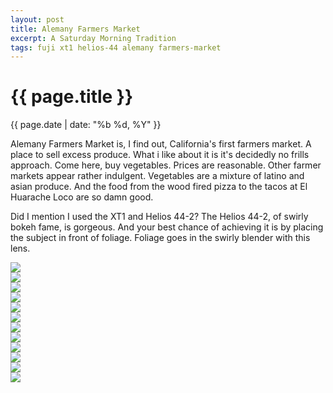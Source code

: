 ```yaml
---
layout: post
title: Alemany Farmers Market
excerpt: A Saturday Morning Tradition
tags: fuji xt1 helios-44 alemany farmers-market
---
```


{{ page.title }}
================
<div class="pdate"> {{ page.date | date: "%b %d, %Y" }} </div>

Alemany Farmers Market is, I find out, California's first farmers market. A
place to sell excess produce. What i like about it is it's decidedly no frills
approach. Come here, buy vegetables. Prices are reasonable. Other farmer markets
appear rather indulgent. Vegetables are  a mixture of latino and asian
produce. And the food from the wood fired pizza to the tacos at  El Huarache
Loco are so damn good.

Did I mention I used the XT1 and Helios 44-2? The Helios 44-2, of swirly bokeh fame, is
gorgeous. And your best chance of achieving it is by placing the subject in
front of foliage. Foliage goes in the swirly blender with this lens.


<div style="max-width:1200px;margin:0;padding:0;">
<div id="demo4" class="flex-images">

<div class="item" data-w="1199" data-h="800">
	<div class="img"><img src="https://docs.google.com/uc?id=0B6d70FmpKIi1V0pkMTNDN2hWSm8" data-src="https://docs.google.com/uc?id=0B6d70FmpKIi1aVpwMXpkeXNlUnM"></div>
</div>
<div class="item" data-w="1200" data-h="800">
	<div class="img"><img src="https://docs.google.com/uc?id=0B6d70FmpKIi1V0pkMTNDN2hWSm8" data-src="https://docs.google.com/uc?id=0B6d70FmpKIi1SXZ0ZTRKQ0ZSMmM"></div>
</div>
<div class="item" data-w="533" data-h="800">
	<div class="img"><img src="https://docs.google.com/uc?id=0B6d70FmpKIi1V0pkMTNDN2hWSm8" data-src="https://docs.google.com/uc?id=0B6d70FmpKIi1Y1M4Vk14RUpsWFk"></div>
</div>
<div class="item" data-w="533" data-h="800">
	<div class="img"><img src="https://docs.google.com/uc?id=0B6d70FmpKIi1V0pkMTNDN2hWSm8" data-src="https://docs.google.com/uc?id=0B6d70FmpKIi1aTJabHpMM3J3Rmc"></div>
</div>
<div class="item" data-w="533" data-h="800">
	<div class="img"><img src="https://docs.google.com/uc?id=0B6d70FmpKIi1V0pkMTNDN2hWSm8" data-src="https://docs.google.com/uc?id=0B6d70FmpKIi1U1d6ZFo2QWxfLTQ"></div>
</div>
<div class="item" data-w="533" data-h="800">
	<div class="img"><img src="https://docs.google.com/uc?id=0B6d70FmpKIi1V0pkMTNDN2hWSm8" data-src="https://docs.google.com/uc?id=0B6d70FmpKIi1SmpuU2MxOGtmXzA"></div>
</div>
<div class="item" data-w="533" data-h="800">
	<div class="img"><img src="https://docs.google.com/uc?id=0B6d70FmpKIi1V0pkMTNDN2hWSm8" data-src="https://docs.google.com/uc?id=0B6d70FmpKIi1Q281Y1BLc2dNUE0"></div>
</div>
<div class="item" data-w="533" data-h="800">
	<div class="img"><img src="https://docs.google.com/uc?id=0B6d70FmpKIi1V0pkMTNDN2hWSm8" data-src="https://docs.google.com/uc?id=0B6d70FmpKIi1RWU2NVpBclEwNFU"></div>
</div>
<div class="item" data-w="533" data-h="800">
	<div class="img"><img src="https://docs.google.com/uc?id=0B6d70FmpKIi1V0pkMTNDN2hWSm8" data-src="https://docs.google.com/uc?id=0B6d70FmpKIi1blRhcy04S1M3dlk"></div>
</div>
<div class="item" data-w="533" data-h="800">
	<div class="img"><img src="https://docs.google.com/uc?id=0B6d70FmpKIi1V0pkMTNDN2hWSm8" data-src="https://docs.google.com/uc?id=0B6d70FmpKIi1dm9VUjBNU0ZiSkE"></div>
</div>
<div class="item" data-w="1200" data-h="800">
	<div class="img"><img src="https://docs.google.com/uc?id=0B6d70FmpKIi1V0pkMTNDN2hWSm8" data-src="https://docs.google.com/uc?id=0B6d70FmpKIi1SWIwb0ZkOVFyVzA"></div>
</div>
<div class="item" data-w="1200" data-h="800">
	<div class="img"><img src="https://docs.google.com/uc?id=0B6d70FmpKIi1V0pkMTNDN2hWSm8" data-src="https://docs.google.com/uc?id=0B6d70FmpKIi1ZWdhVUV3d0RKUnc"></div>
</div>


</div>
</div>

<script>
$('#demo4').flexImages({ rowHeight:800 , truncate: 0});
</script>


